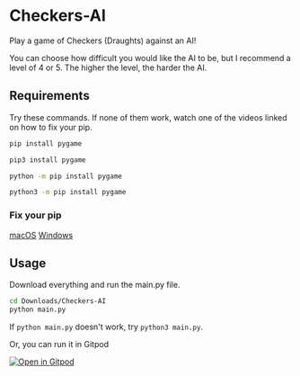 # Checkers-AI

Play a game of Checkers (Draughts) against an AI!


You can choose how difficult you would like the AI to be, but I recommend a level of 4 or 5. The higher the level, the harder the AI.

## Requirements

Try these commands. If none of them work, watch one of the videos linked on how to fix your pip.
```bash
pip install pygame
```

```bash
pip3 install pygame
```

```bash
python -m pip install pygame
```

```bash
python3 -m pip install pygame
```
### Fix your pip

[macOS](https://www.youtube.com/watch?v=E-WhAS6qzsU)
[Windows](https://www.youtube.com/watch?v=AdUZArA-kZw)

## Usage

Download everything and run the main.py file.
```bash
cd Downloads/Checkers-AI
python main.py
```

If `python main.py` doesn't work, try `python3 main.py`.

Or, you can run it in Gitpod

[![Open in Gitpod](https://gitpod.io/button/open-in-gitpod.svg)](https://gitpod.io/#https://github.com/dbarnes18/Checkers-AI/blob/master/main.py)
